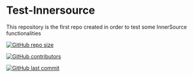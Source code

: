 # Test-Innersource
This repository is the first repo created in order to test some InnerSource functionalities 

[![GitHub repo size](https://img.shields.io/github/repo-size/udachima1/test-innersource?color=blueviolet)](https://github.com/udachima1/test-innersource)

[![GitHub contributors](https://img.shields.io/github/contributors/udachima1/test-innersource?color=blue)](https://github.com/udachima1/test-innersource)

[![GitHub last commit](https://img.shields.io/github/last-commit/udachima1/test-innersource?color=brightgreen)](https://github.com/udachima1/test-innersource)
